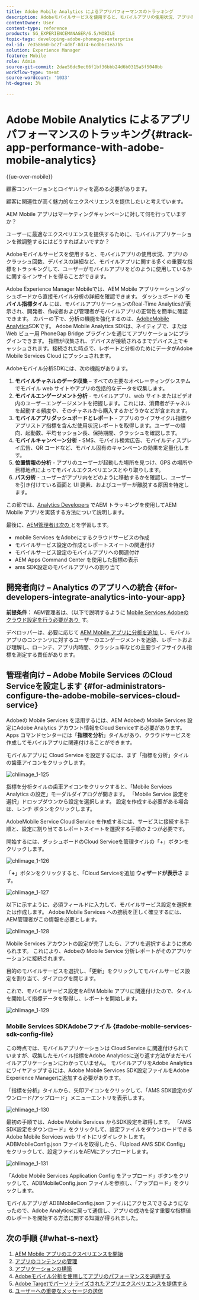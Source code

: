 ```yaml
---
title: Adobe Mobile Analytics によるアプリパフォーマンスのトラッキング
description: Adobeモバイルサービスを使用すると、モバイルアプリの使用状況、アプリのクラッシュ回数、デバイスの詳細など、モバイルアプリに関する多くの重要な指標をトラッキングして、ユーザーがモバイルアプリをどのように使用しているかに関するインサイトを得ることができます。 このページでは、この機能について詳しく見ていきます。
contentOwner: User
content-type: reference
products: SG_EXPERIENCEMANAGER/6.5/MOBILE
topic-tags: developing-adobe-phonegap-enterprise
exl-id: 7e358660-bc2f-4d8f-8d74-6cdb6c1ea7b5
solution: Experience Manager
feature: Mobile
role: Admin
source-git-commit: 2dae56dc9ec66f1bf36bbb24d6b0315a5f5040bb
workflow-type: tm+mt
source-wordcount: '1033'
ht-degree: 3%

---
```


# Adobe Mobile Analytics によるアプリパフォーマンスのトラッキング{#track-app-performance-with-adobe-mobile-analytics}

{{ue-over-mobile}}

顧客コンバージョンとロイヤルティを高める必要があります。

顧客に関連性が高く魅力的なエクスペリエンスを提供したいと考えています。

AEM Mobile アプリはマーケティングキャンペーンに対して何を行っていますか？

ユーザーに最適なエクスペリエンスを提供するために、モバイルアプリケーションを微調整するにはどうすればよいですか？

Adobeモバイルサービスを使用すると、モバイルアプリの使用状況、アプリのクラッシュ回数、デバイスの詳細など、モバイルアプリに関する多くの重要な指標をトラッキングして、ユーザーがモバイルアプリをどのように使用しているかに関するインサイトを得ることができます。

Adobe Experience Manager Mobileでは、AEM Mobile アプリケーションダッシュボードから直接モバイル分析の詳細を確認できます。 ダッシュボードの **モバイル指標タイル** には、モバイルアプリケーションのReal-Time Analyticsが表示され、開発者、作成者および管理者がモバイルアプリの正常性を簡単に確認できます。 カバーの下で、分析の機能を強化するのは、[AdobeMobile Analytics](https://business.adobe.com/products/analytics/mobile-marketing.html)SDKです。 Adobe Mobile Analytics SDKは、ネイティブで、または Web ビュー用 PhoneGap Bridge プラグインを通じてアプリケーションにプラグインできます。 指標が収集され、デバイスが接続されるまでデバイス上でキャッシュされます。接続された時点で、レポートと分析のためにデータがAdobe Mobile Services Cloud にプッシュされます。

Adobeモバイル分析SDKには、次の機能があります。

1. **モバイルチャネルのデータ収集** – すべての主要なオペレーティングシステムでモバイル web サイトやアプリの包括的なデータを収集します。
1. **モバイルエンゲージメント分析** - モバイルアプリ、web サイトまたはビデオ内のユーザーエンゲージメントを把握します。これには、消費者がチャネルを起動する頻度や、そのチャネルから購入するかどうかなどが含まれます。
1. **モバイルアプリダッシュボードとレポート** - アプリのライフサイクル指標やアプリストア指標を含んだ使用状況レポートを取得します。ユーザーの傾向、起動数、平均セッション長、保持期間、クラッシュを確認します。
1. **モバイルキャンペーン分析** - SMS、モバイル検索広告、モバイルディスプレイ広告、QR コードなど、モバイル固有のキャンペーンの効果を定量化します。
1. **位置情報の分析** - アプリのユーザーが起動した場所を見つけ、GPS の場所や目標地点によってモバイルエクスペリエンスとやり取りします。
1. **パス分析** - ユーザーがアプリ内をどのように移動するかを確認し、ユーザーを引き付けている画面と UI 要素、およびユーザーが離脱する原因を特定します。

この節では、[Analytics Developers](#developers) でAEM トラッキングを使用してAEM Mobile アプリを実装する方法について説明します。

最後に、[AEM管理者は次の &#x200B;](#administrators) とを学習します。

* mobile Services をAdobeにするクラウドサービスの作成
* モバイルサービス設定の作成とレポートスイートの関連付け
* モバイルサービス設定のモバイルアプリへの関連付け
* AEM Apps Command Center を使用した指標の表示
* ams SDK設定のモバイルアプリへの割り当て

## 開発者向け – Analytics のアプリへの統合 {#for-developers-integrate-analytics-into-your-app}

**前提条件：** AEM管理者は、（以下で説明するように [Mobile Services Adobeのクラウド設定を行う必要があり &#x200B;](#amscloudserviceconfig) す。

デベロッパーは、必要に応じて [AEM Mobile アプリに分析を追加 &#x200B;](/help/mobile/phonegap-add-analytics-to-apps.md) し、モバイルアプリのコンテンツに対するユーザーのエンゲージメントを追跡、レポートおよび理解し、ローンチ、アプリ内時間、クラッシュ率などの主要ライフサイクル指標を測定する責任があります。

## 管理者向け – Adobe Mobile Services のCloud Serviceを設定します {#for-administrators-configure-the-adobe-mobile-services-cloud-service}

Adobeの Mobile Services を活用するには、AEM Adobeの Mobile Services 設定にAdobe Analytics アカウント情報をCloud Serviceする必要があります。 Apps コマンドセンターには「**指標を分析**」タイルがあり、クラウドサービスを作成してモバイルアプリに関連付けることができます。

モバイルアプリに Cloud Service を設定するには、まず「指標を分析」タイルの歯車アイコンをクリックします。

![chlimage_1-125](assets/chlimage_1-125.png)

指標を分析タイルの歯車アイコンをクリックすると、「Mobile Services Analytics の設定」モーダルダイアログが開きます。 「Mobile Service 設定を選択」ドロップダウンから設定を選択します。 設定を作成する必要がある場合は、レンチ ボタンをクリックします。

AdobeMobile Service Cloud Service を作成するには、サービスに接続する手順と、設定に割り当てるレポートスイートを選択する手順の 2 つが必要です。

開始するには、ダッシュボードのCloud Serviceを管理タイルの「+」ボタンをクリックします。

![chlimage_1-126](assets/chlimage_1-126.png)

「**+**」ボタンをクリックすると、「Cloud Serviceを追加 **ウィザードが表示さ** ます。

![chlimage_1-127](assets/chlimage_1-127.png)

以下に示すように、必須フィールドに入力して、モバイルサービス設定を選択または作成します。 Adobe Mobile Services への接続を正しく確立するには、AEM管理者がこの情報を必要とします。

![chlimage_1-128](assets/chlimage_1-128.png)

Mobile Services アカウントの設定が完了したら、アプリを選択するように求められます。 これにより、Adobeの Mobile Service 分析レポートがそのアプリケーションに接続されます。

目的のモバイルサービスを選択し、「更新」をクリックしてモバイルサービス設定を割り当て、ダイアログを閉じます。

これで、モバイルサービス設定をAEM Mobile アプリに関連付けたので、タイルを開始して指標データを取得し、レポートを開始します。

![chlimage_1-129](assets/chlimage_1-129.png)

### Mobile Services SDKAdobeファイル {#adobe-mobile-services-sdk-config-file}

この時点では、モバイルアプリケーションは Cloud Service に関連付けられていますが、収集したモバイル指標をAdobe Analyticsに送り返す方法がまだモバイルアプリケーションにわかっていません。 モバイルアプリをAdobe Analyticsにワイヤアップするには、Adobe Mobile Services SDK設定ファイルをAdobe Experience Managerに追加する必要があります。

「指標を分析」タイルから、矢印アイコンをクリックして、「AMS SDK設定のダウンロード/アップロード」メニューエントリを表示します。

![chlimage_1-130](assets/chlimage_1-130.png)

最初の手順では、Adobe Mobile Services からSDK設定を取得します。 「AMS SDK設定をダウンロード」をクリックして、設定ファイルをダウンロードできるAdobe Mobile Services web サイトにリダイレクトします。 ADBMobileConfig.json ファイルを取得したら、「Upload AMS SDK Config」をクリックして、設定ファイルをAEMにアップロードします。

![chlimage_1-131](assets/chlimage_1-131.png)

「Adobe Mobile Services Application Config をアップロード」ボタンをクリックして、ADBMobileConfig.json ファイルを参照し、「アップロード」をクリックします。

モバイルアプリが ADBMobileConfig.json ファイルにアクセスできるようになったので、Adobe Analyticsに戻って通信し、アプリの成功を促す重要な指標値のレポートを開始する方法に関する知識が得られました。

## 次の手順 {#what-s-next}

1. [AEM Mobile アプリのエクスペリエンスを開始](/help/mobile/starting-aem-phonegap-app.md)
1. [アプリのコンテンツの管理](/help/mobile/phonegap-manage-app-content.md)
1. [アプリケーションの構築](/help/mobile/building-app-mobile-phonegap.md)
1. [Adobeモバイル分析を使用してアプリのパフォーマンスを追跡する](/help/mobile/phonegap-intro-to-app-analytics.md)
1. [Adobe Targetでパーソナライズされたアプリエクスペリエンスを提供する](/help/mobile/phonegap-aem-mobile-content-personalization.md)
1. [ユーザーへの重要なメッセージの送信](/help/mobile/phonegap-push-notifications.md)

